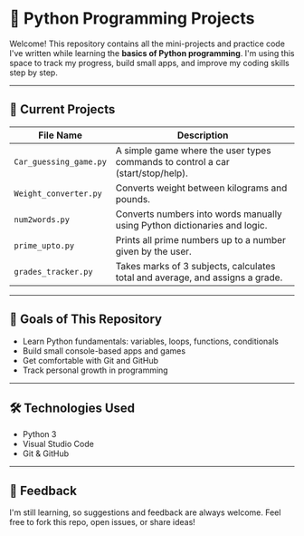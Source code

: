 # 🐍 Python Programming Projects

Welcome! This repository contains all the mini-projects and practice code I've written while learning the **basics of Python programming**. I'm using this space to track my progress, build small apps, and improve my coding skills step by step.

---

## 📁 Current Projects

| File Name               | Description                                         |
|------------------------|-----------------------------------------------------|
| `Car_guessing_game.py` | A simple game where the user types commands to control a car (start/stop/help). |
| `Weight_converter.py`  | Converts weight between kilograms and pounds.                               |
| `num2words.py`         | Converts numbers into words manually using Python dictionaries and logic.   |
| `prime_upto.py`        | Prints all prime numbers up to a number given by the user.                  |
| `grades_tracker.py`    | Takes marks of 3 subjects, calculates total and average, and assigns a grade.|

---

## 📌 Goals of This Repository

- Learn Python fundamentals: variables, loops, functions, conditionals
- Build small console-based apps and games
- Get comfortable with Git and GitHub
- Track personal growth in programming

---

## 🛠 Technologies Used

- Python 3
- Visual Studio Code
- Git & GitHub

---

## 💬 Feedback

I'm still learning, so suggestions and feedback are always welcome. Feel free to fork this repo, open issues, or share ideas!

